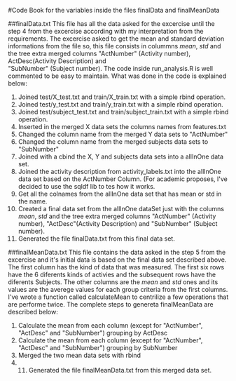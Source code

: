 #Code Book for the variables inside the files finalData and finalMeanData

##finalData.txt
This file has all the data asked for the excercise until the step 4 from the excercise according with my interpretation from 
the requirements.
The excercise asked to get the mean and standard deviation informations from the file so, this file consists in colummns 
*mean*, *std* and the tree extra merged columns "ActNumber" (Activity number),	ActDesc(Activity Description) and	
"SubNumber" (Subject number).
The code inside run_analysis.R is well commented to be easy to maintain. What was done in the code is explained below:

1. Joined test/X_test.txt and train/X_train.txt with a simple rbind operation.
2. Joined test/y_test.txt and train/y_train.txt with a simple rbind operation.
3. Joined test/subject_test.txt and train/subject_train.txt with a simple rbind operation.
4. Inserted in the merged X data sets the columns names from features.txt
5. Changed the column name from the merged Y data sets to "ActNumber"
6. Changed the column name from the merged subjects data sets to "SubNumber"
7. Joined with a cbind the X, Y and subjects data sets into a allInOne data set.
8. Joined the activity description from activity_labels.txt into the allInOne data set based on the ActNumber Column. (For
academic proposes, I've decided to use the sqldf lib to tes how it works.
9. Get all the colnames from the allInOne data set that has mean or std in the name.
10. Created a final data set from the allInOne dataSet just with the columns *mean*, *std* and the tree extra merged columns 
"ActNumber" (Activity number),	"ActDesc"(Activity Description) and	"SubNumber" (Subject number).
11. Generated the file finalData.txt from this final data set.

##finalMeanData.txt
This file contains the data asked in the step 5 from the excercise and it's initial data is based on the final data set 
described above.
The first column has the kind of data that was measured. The first six rows have the 6 diferents kinds of activies and the
subsequent rows have the diferents Subjects.
The other columns are the *mean* and *std* ones and its values are the averege values for each group criteria from the 
first columns.
I've wrote a function called calculateMean to centrilize a few operations that are performe twice. The complete steps to
genereta finalMeanData are described below:
1. Calculate the mean from each column (except for "ActNumber",	"ActDesc" and	"SubNumber") grouping by ActDesc
2. Calculate the mean from each column (except for "ActNumber",	"ActDesc" and	"SubNumber") grouping by SubNumber
3. Merged the two mean data sets with rbind
4. 11. Generated the file finalMeanData.txt from this merged data set.



